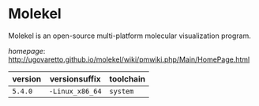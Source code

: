 # Molekel

Molekel is an open-source multi-platform molecular visualization program.

*homepage*: <http://ugovaretto.github.io/molekel/wiki/pmwiki.php/Main/HomePage.html>

version | versionsuffix | toolchain
--------|---------------|----------
``5.4.0`` | ``-Linux_x86_64`` | ``system``
